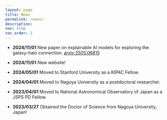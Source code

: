 ```yaml
---
layout: page
title: News
permalink: /news/
description: 
nav: true
nav_order: 2
---
```


<!-- {% include news.liquid %} -->
<!-- ### Recent Updates -->
- **2024/11/01** New paper on explainable AI models for exploring the galaxy-halo connection. [arxiv:2505.06815](https://arxiv.org/abs/2505.06815)

- **2024/11/01** New website!
  
- **2024/05/01** Moved to Stanford University as a KIPAC Fellow.

- **2024/04/01** Moved to Nagoya University as a postdoctoral researcher.
  
- **2023/04/01** Moved to National Astronomical Observatory of Japan as a JSPS PD Fellow.
  
- **2023/03/27** Obtained the Doctor of Science from Nagoya University, Japan!